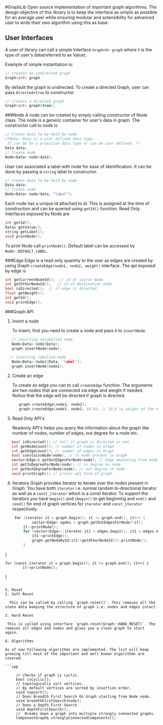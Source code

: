 #GraphLib
Open source implementation of important graph algorithms. The design objective of this library is to keep the interface as simple as possible for an average user while ensuring modular and extensibility for advanced user to write their own algorithm using this as base.

## User Interfaces
A user of library can call a simple Interface `Graph<V> graph` where `V` is the type of user's data(referred to as Value). 

Example of simple instantiation is:

```cpp
// creates an undirected graph
Graph<int> graph
```
By default the graph is undirected. To create a directed Graph, user can pass `directed=true` to constructor.

```cpp
// creates a directed graph
Graph<int> graph(true);
```
###Node
A node can be created by simply calling constructor of Node class. The node is a generic container for user's data in graph. The constructor call to node is

```cpp
// Create data to be held by node
/*Note: Data is a user defined data type.
 It can be be a primitive data type or can be user defined. */
Data data;
// Create node
Node<Data> node(data);
```

User can associated a label with node for ease of identification. It can be done by passing a `string` label to constructor.

```cpp
// Create data to be held by node
Data data;
// Create node
Node<Data> node(data, "label");
```

Each node has a unique id attached to id. This is assigned at the time of construction and can be queried using `getId()` function. Read Only interfaces exposed by Node are

```cpp
int getId();
Data& getValue();
string getLabel();
void printNode();
```
To print Node call `printNode()`. 
Default label can be accessed by `Node::DEFAULT_LABEL`.

###Edge
Edge is a read only quantity to the user as edges are created by using Graph `createEdge(node1, node2, weight)` interface.
The api exposed by edge is 

```cpp
int getCurrentNodeId();  // id of source Node
int getOtherNodeId();   // id of destination node
bool isDirected();	// if edge is directed
float getWeight(); 	
int getId();
void printEdge();
```

###Graph API
1. Insert a node

   To insert, first you need to create a node and pass it to `insertNode`.
  
  ```cpp
     // inserting unlabelled node
     Node<Data> node(Data); 
     graph.insertNode(node);
 
    // inserting labelled node
     Node<Data> node1(Data, 'label');
     graph.insertNode(node1);
  ```

2. Create an edge
   
   To create an edge you can to call `createEdge` function. The arguments are two nodes that are connected via edge and weight if needed.    
   Notice that the edge will be directed if graph is directed.

   ```cpp
      graph.createEdge(node1, node2);
      graph.createEdge(node1, node2, 10.9); // 10.9 is weight of the edge.	
   ```
3. Read Only API's

    Readonly API's helps you query the information about the graph like number of nodes, number of edges, out degree for a node etc.

  ```cpp
     bool isDirected(); // tell if graph is directed or not.
     int getNodeCount(); // number of nodes in Graph
     int getEdgeCount(); // number of edges in Graph
     bool constainsNode(node); // is node present in Graph
     vector<Edge>& getOutEdgesForNode(node); // Edge emanating from node
     int getInDegreeForNode(node); // in degree on node
     int getOutDegreeForNode(node); // out degree of node
     void printGraph(); // prints adj form of graph.
  ```

4. Iterators
   Graph provides iterator to iterate over the nodes present in Graph. You have both `iterator` i.e. normal random bi-directional iterator as well as a `const_iterator` which is a const iterator. 
   To support the iterators you have `begin()` and `cbegin()` to get beginning and `end()` and `cend()` for end of graph vertices for `iterator` and `const_iterator` respectively. 

   ```cpp
	for (iterator it = graph.begin(); it != graph.end(); it++) {
      		vector<Edge> egdes = graph.getOutEdgesForNode(*it);
		it->printNode();
		for (vector<Edge>::iterator it1 = edges.begin(); it1 = edges.end(); it1++) {
			it1->printEdge();
			graph.getNodeById(it1->getOtherNodeId()).printNode();
        }
 }

	for (const_iterator it = graph.begin(); it != graph.end(); it++) {
      		it->printNode();
 }
   ```

5. Reset
 1. Soft Reset

     This can be called by calling `graph.reset()`. This removes all the state data keeping the structure of graph i.e. nodes and edges intact.

 2. Hard Reset

    This is called using interface `graph.reset(Graph::HARD_RESET)`. The removes all edges and nodes and gives you a clean graph to start again.

6. Algorithms

   As of now following algorithms are implemented. The list will keep growing till most of the important and well known algorithms are covered.

  ```cpp
        
        // checks if graph is cyclic.   
        bool isCyclic();  
        // topologically sort vertices.  
        // By default vertices are sorted by insertion order.  
        void topsort();  
        // Does Breadth First Search On Graph starting from Node node.  
        void breadthFirstSearch(node);   
        // Does a Depth First Search  
        void depthFirstSearch();  
        //  Breaks down a graph into multiple strongly connected graphs.
        ComponentGraph& stronglyConnectedComponents();
  ```
